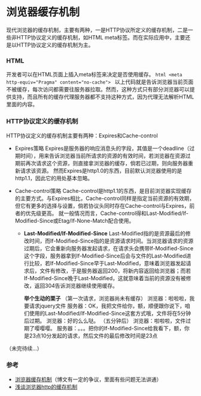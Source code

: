 # 浏览器缓存机制
现代浏览器的缓存机制，主要有两种，一是HTTP协议所定义的缓存机制，二是一些非HTTP协议定义的缓存机制，如HTML meta标签。而在实际应用中，主要还是以HTTP协议定义的缓存机制为主。
### __HTML <meta>__

开发者可以在HTML页面上插入meta标签来决定是否使用缓存。
    ```html
    <meta http-equiv="Pragma" content="no-cache">
    ```
以上代码就是告诉浏览器当前页面不被缓存，每次访问都需要往服务器拉取。然而，这种方式只有部分浏览器可以提供支持，而且所有的缓存代理服务器都不支持这种方式，因为代理无法解析HTML里面的内容。
    
### __HTTP协议定义的缓存机制__
HTTP协议定义的缓存机制主要有两种：Expires和Cache-control
* Expires策略
    Expires是服务器的响应消息头的字段，其值是一个deadline（过期时间），用来告诉浏览器当前所请求的资源的有效时间，若浏览器在资源过期前再次请求这个资源，则直接拿浏览器的缓存，倘若已过期，则向服务器重新请求该资源。
    然而Expires是http1.0的东西，目前默认浏览器使用的是http1.1，因此它的用处基本忽略。
        
* Cache-control策略
    Cache-control是http1.1的东西，是目前浏览器实现缓存的主要方式。与Expires相比，Cache-control同样是指定当前资源的有效期，但它有更多的选择与设置，倘若协议头同时存在Cache-control与Expires，前者的优先级更高。
    就一般情况而言，Cache-control得和Last-Modified/If-Modified-Since或Etag/If-None-Match配合使用。
    *  __Last-Modified/If-Modified-Since__
        Last-Modified指的是资源最后的修改时间，而If-Modified-Since指的是资源请求时间。当浏览器请求的资源过期后，它会重新向服务器发起请求，在请求头会携带If-Modified-Since这个字段，服务器拿到If-Modified-Since后会与文件的Last-Modified进行比较，若If-Modified-Since早于Last-Modified，意味着浏览器发起请求后，文件有修改，于是服务器返回200，将新内容返回给浏览器；而若If-Modified-Since晚于Last-Modified，这就意味着当前的资源没有被修改，返回304告诉浏览器继续使用缓存。

        __举个生动的栗子__
        （第一次请求，浏览器尚未有缓存）
        浏览器：啦啦啦，我要请求jquery文件
        服务器：OK，我把文件给你，额，顺便跟你说下，咱们使用的Last-Modified/If-Modified-Since这套方式哦，文件将在5分钟后过期。
        浏览器：好的么么哒。
        （五分钟后）
        浏览器：啦啦啦，文件过期了嘤嘤嘤。
        服务器：。。。把你的If-Modified-Since给我看下，额，你是23点10分发起的请求，然后文件的最后修改时间是23点
    


（未完待续...）

### 参考
* [浏览器缓存机制](http://www.cnblogs.com/skynet/archive/2012/11/28/2792503.html)（博文有一定的争议，里面有些问题无法讲通）
* [浅谈浏览器http的缓存机制](http://www.cnblogs.com/vajoy/p/5341664.html)